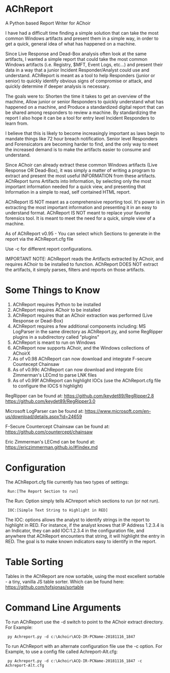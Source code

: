 # AChReport
A Python based Report Writer for AChoir

I have had a difficult time finding a simple solution that can take the most common Windows artifacts and present them in a simple way, in order to get a quick, general idea of what has happened on a machine.

Since Live Response and Dead-Box analysis often look at the same artifacts, I wanted a simple report that could take the most common Windows artifacts (i.e. Registry, $MFT, Event Logs, etc...) and present their data in a way that a junior Incident Responder/Analyst could use and understand.  AChReport is meant as a tool to help Responders (junior or senior) to quickly identify obvious signs of compromise or attack, and quickly determine if deeper analysis is necessary.

The goals were to: Shorten the time it takes to get an overview of the machine, Allow junior or senior Responders to quickly understand what has happened on a machine, and Produce a standardized digital report that can be shared among responders to review a machine.  By standardizing the report I also hope it can be a tool for entry level Incident Responders to learn from.

I believe that this is likely to become increasingly important as laws begin to mandate things like 72 hour breach notification.  Senior level Responders and Forensicators are becoming harder to find, and the only way to meet the increased demand is to make the artifacts easier to consume and understand.

Since AChoir can already extract these common Windows artifacts (Live Response OR Dead-Box), it was simply a matter of writing a program to extract and present the most useful INFORMATION from these artifacts.  AChReport turns Artifacts into Information, by selecting only the most important information needed for a quick view, and presenting that Information in a simple to read, self contained HTML report.

AChReport IS NOT meant as a comprehensive reporting tool.  It's power is in extracting the most important information and presenting it in an easy to understand format.  AChReport IS NOT meant to replace your favorite forensics tool.  It is meant to meet the need for a quick, simple view of a machine.

As of AChReport v0.95 - You can select which Sections to generate in the report via the AChReport.cfg file

Use -c <ConfigFileName> for different report configurations.

IMPORTANT NOTE: AChReport reads the Artifacts extracted by AChoir, and requires AChoir to be installed to function.  AChReport DOES NOT extract the artifacts, it simply parses, filters and reports on those artifacts.

# Some Things to Know

1. AChReport requires Python to be installed
2. AChReport requires AChoir to be installed
3. AChReport requires that an AChoir extraction was performed (Live Response or Dead-Box)
4. AChReport requires a few additional components including: MS LogParser in the same directory as AChReport.py, and some RegRipper plugins in a subdirectory called "plugins"
5. AChReport is meant to run on Windows
6. AChReport now supports AChoir, and the Windows collections of AChoirX
7. As of v0.98 AChReport can now download and integrate F-secure Countecept Chainsaw
8. As of v0.99c AChReport can now download and integrate Eric Zimmerman's LECmd to parse LNK files
9. As of v0.99f AChReport can highlight IOCs (use the AChReport.cfg file to configure the IOCS ti highlight)

RegRipper can be found at:
 https://github.com/keydet89/RegRipper2.8
 https://github.com/keydet89/RegRipper3.0

Microsoft LogParser can be found at:
 https://www.microsoft.com/en-us/download/details.aspx?id=24659

F-Secure Countercept Chainsaw can be found at:
 https://github.com/countercept/chainsaw

Eric Zimmerman's LECmd can be found at:
 https://ericzimmerman.github.io/#!index.md


# Configuration

The AChReport.cfg file currently has two types of settings:

     Run:[The Report Section to run]

The Run: Option simply tells AChreport which sections to run (or not run).

     IOC:[Simple Text String to Highlight in RED]

The IOC: options allows the analyst to identify strings in the report to highlight in RED.
For instance, if the analyst knows that IP Address 1.2.3.4 is an Indicator, they can
add IOC:1.2.3.4 in the configuration file, and anywhere that AChReport encounters 
that string, it will highlight the entry in RED. The goal is to make known indicators easy
to identify in the report.

# Table Sorting
Tables in the AChReport are now sortable, using the most excellent sortable - a tiny, vanilla 
JS table sorter.  Which can be found here: https://github.com/tofsjonas/sortable

# Command Line Arguments

To run AChReport use the -d switch to point to the AChoir extract directory.  For Example:

     py Achreport.py -d c:\Achoir\ACQ-IR-PCName-20181116_1847

To run AChReport with an alternate configuration file use the -c option. For Example, to use a config file called Achreport-Alt.cfg:

     py Achreport.py -d c:\Achoir\ACQ-IR-PCName-20181116_1847 -c Achreport-Alt.cfg
